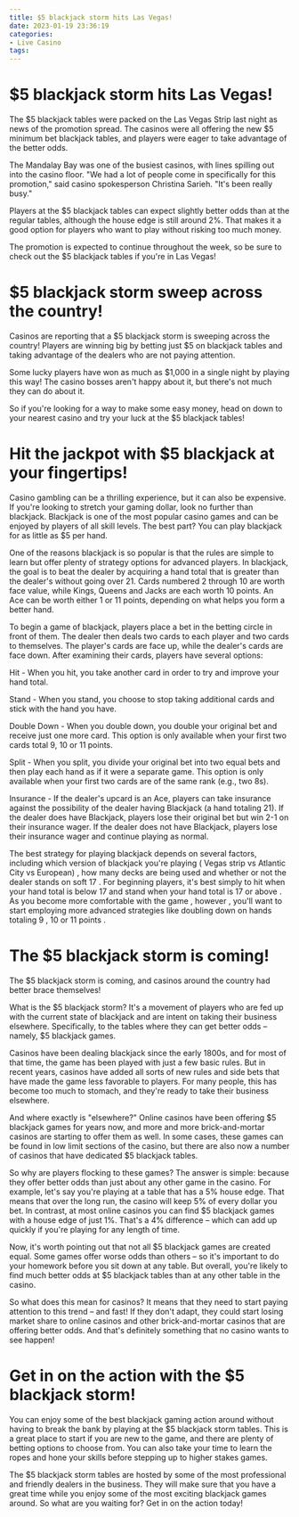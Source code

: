 ```yaml
---
title: $5 blackjack storm hits Las Vegas!
date: 2023-01-19 23:36:19
categories:
- Live Casino
tags:
---
```



#  $5 blackjack storm hits Las Vegas!

The $5 blackjack tables were packed on the Las Vegas Strip last night as news of the promotion spread. The casinos were all offering the new $5 minimum bet blackjack tables, and players were eager to take advantage of the better odds.

The Mandalay Bay was one of the busiest casinos, with lines spilling out into the casino floor. "We had a lot of people come in specifically for this promotion," said casino spokesperson Christina Sarieh. "It's been really busy."

Players at the $5 blackjack tables can expect slightly better odds than at the regular tables, although the house edge is still around 2%. That makes it a good option for players who want to play without risking too much money.

The promotion is expected to continue throughout the week, so be sure to check out the $5 blackjack tables if you're in Las Vegas!

#  $5 blackjack storm sweep across the country!

Casinos are reporting that a $5 blackjack storm is sweeping across the country! Players are winning big by betting just $5 on blackjack tables and taking advantage of the dealers who are not paying attention.

Some lucky players have won as much as $1,000 in a single night by playing this way! The casino bosses aren't happy about it, but there's not much they can do about it.

So if you're looking for a way to make some easy money, head on down to your nearest casino and try your luck at the $5 blackjack tables!

#  Hit the jackpot with $5 blackjack at your fingertips! 

Casino gambling can be a thrilling experience, but it can also be expensive. If you're looking to stretch your gaming dollar, look no further than blackjack. Blackjack is one of the most popular casino games and can be enjoyed by players of all skill levels. The best part? You can play blackjack for as little as $5 per hand.

One of the reasons blackjack is so popular is that the rules are simple to learn but offer plenty of strategy options for advanced players. In blackjack, the goal is to beat the dealer by acquiring a hand total that is greater than the dealer's without going over 21. Cards numbered 2 through 10 are worth face value, while Kings, Queens and Jacks are each worth 10 points. An Ace can be worth either 1 or 11 points, depending on what helps you form a better hand.

To begin a game of blackjack, players place a bet in the betting circle in front of them. The dealer then deals two cards to each player and two cards to themselves. The player's cards are face up, while the dealer's cards are face down. After examining their cards, players have several options:

Hit - When you hit, you take another card in order to try and improve your hand total.

Stand - When you stand, you choose to stop taking additional cards and stick with the hand you have.

Double Down - When you double down, you double your original bet and receive just one more card. This option is only available when your first two cards total 9, 10 or 11 points.

Split - When you split, you divide your original bet into two equal bets and then play each hand as if it were a separate game. This option is only available when your first two cards are of the same rank (e.g., two 8s).

Insurance - If the dealer's upcard is an Ace, players can take insurance against the possibility of the dealer having Blackjack (a hand totaling 21). If the dealer does have Blackjack, players lose their original bet but win 2-1 on their insurance wager. If the dealer does not have Blackjack, players lose their insurance wager and continue playing as normal.

The best strategy for playing blackjack depends on several factors, including which version of blackjack you're playing ( Vegas strip vs Atlantic City vs European) , how many decks are being used and whether or not the dealer stands on soft 17 . For beginning players, it's best simply to hit when your hand total is below 17 and stand when your hand total is 17 or above . As you become more comfortable with the game , however , you'll want to start employing more advanced strategies like doubling down on hands totaling 9 , 10 or 11 points .

#  The $5 blackjack storm is coming! 

The $5 blackjack storm is coming, and casinos around the country had better brace themselves!

What is the $5 blackjack storm? It's a movement of players who are fed up with the current state of blackjack and are intent on taking their business elsewhere. Specifically, to the tables where they can get better odds – namely, $5 blackjack games.

Casinos have been dealing blackjack since the early 1800s, and for most of that time, the game has been played with just a few basic rules. But in recent years, casinos have added all sorts of new rules and side bets that have made the game less favorable to players. For many people, this has become too much to stomach, and they're ready to take their business elsewhere.

And where exactly is "elsewhere?" Online casinos have been offering $5 blackjack games for years now, and more and more brick-and-mortar casinos are starting to offer them as well. In some cases, these games can be found in low limit sections of the casino, but there are also now a number of casinos that have dedicated $5 blackjack tables.

So why are players flocking to these games? The answer is simple: because they offer better odds than just about any other game in the casino. For example, let's say you're playing at a table that has a 5% house edge. That means that over the long run, the casino will keep 5% of every dollar you bet. In contrast, at most online casinos you can find $5 blackjack games with a house edge of just 1%. That's a 4% difference – which can add up quickly if you're playing for any length of time.

Now, it's worth pointing out that not all $5 blackjack games are created equal. Some games offer worse odds than others – so it's important to do your homework before you sit down at any table. But overall, you're likely to find much better odds at $5 blackjack tables than at any other table in the casino.

So what does this mean for casinos? It means that they need to start paying attention to this trend – and fast! If they don't adapt, they could start losing market share to online casinos and other brick-and-mortar casinos that are offering better odds. And that's definitely something that no casino wants to see happen!

#  Get in on the action with the $5 blackjack storm!

You can enjoy some of the best blackjack gaming action around without having to break the bank by playing at the $5 blackjack storm tables. This is a great place to start if you are new to the game, and there are plenty of betting options to choose from. You can also take your time to learn the ropes and hone your skills before stepping up to higher stakes games.

The $5 blackjack storm tables are hosted by some of the most professional and friendly dealers in the business. They will make sure that you have a great time while you enjoy some of the most exciting blackjack games around. So what are you waiting for? Get in on the action today!